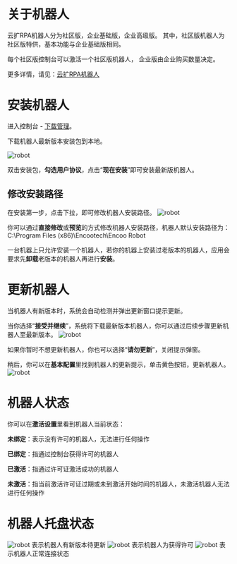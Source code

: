 # 关于机器人
云扩RPA机器人分为社区版，企业基础版，企业高级版。
其中，社区版机器人为社区版特供，基本功能与企业基础版相同。

每个社区版控制台可以激活一个社区版机器人，
企业版由企业购买数量决定。


更多详情，请见：[云扩RPA机器人](https://www.encootech.com/products/robot)

# 安装机器人

进入控制台 - [下载管理](..\Console\download\aboutdownload.md)。

下载机器人最新版本安装包到本地。

![robot](https://docimages.blob.core.chinacloudapi.cn/images/Robot/installrobot.png)

双击安装包，**勾选用户协议**，点击“**现在安装**”即可安装最新版机器人。

## 修改安装路径
在安装第一步，点击下拉，即可修改机器人安装路径。
![robot](https://docimages.blob.core.chinacloudapi.cn/images/Robot/installpathrobot.png)

你可以通过**直接修改**或**预览**的方式修改机器人安装路径，机器人默认安装路径为：C:\Program Files (x86)\Encootech\Encoo Robot

一台机器上只允许安装一个机器人，若你的机器上安装过老版本的机器人，应用会要求先**卸载**老版本的机器人再进行**安装**。


# 更新机器人
当机器人有新版本时，系统会自动检测并弹出更新窗口提示更新。

当你选择“**接受并继续**”，系统将下载最新版本机器人，你可以通过后续步骤更新机器人至最新版本。
![robot](https://docimages.blob.core.chinacloudapi.cn/images/Robot/updaterobot.png)

如果你暂时不想更新机器人，你也可以选择“**请勿更新**”，关闭提示弹窗。

稍后，你可以在**基本配置**里找到机器人的更新提示，单击黄色按钮，更新机器人。
![robot](https://docimages.blob.core.chinacloudapi.cn/images/Robot/updaterobot2.png)


# 机器人状态
你可以在**激活设置**里看到机器人当前状态：

**未绑定**：表示没有许可的机器人，无法进行任何操作

**已绑定**：指通过控制台获得许可的机器人

**已激活**：指通过许可证激活成功的机器人

**未激活**：指当前激活许可证过期或未到激活开始时间的机器人，未激活机器人无法进行任何操作

# 机器人托盘状态
![robot](https://docimages.blob.core.chinacloudapi.cn/images/Robot/robotupdatestatus.png)
表示机器人有新版本待更新
![robot](https://docimages.blob.core.chinacloudapi.cn/images/Robot/robotunconnectedstatus.png)
表示机器人为获得许可
![robot](https://docimages.blob.core.chinacloudapi.cn/images/Robot/robotcommonstatus.png)
表示机器人正常连接状态